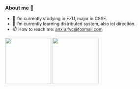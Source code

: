 ### About me 👋

<!--
**Anxiu0101/Anxiu0101** is a ✨ _special_ ✨ repository because its `README.md` (this file) appears on your GitHub profile.

Here are some ideas to get you started:
-->

- 🔭 I’m currently studying in FZU, major in CSSE.
- 🌱 I’m currently learning distributed system, also iot direction.
- 📫 How to reach me: anxiu.fyc@foxmail.com

<div>
  <img height="150px" src="https://github-readme-stats.vercel.app/api?username=anxiu0101&show_icons=true&theme=light&count_private=true" />
  <img height="150px" src="https://github-readme-stats.vercel.app/api/top-langs/?username=anxiu0101&layout=compact&theme=light&hide=javascript,html,css,ejs,less" />
</div>
